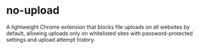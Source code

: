 # no-upload
A lightweight Chrome extension that blocks file uploads on all websites by default, allowing uploads only on whitelisted sites with password-protected settings and upload attempt history.

